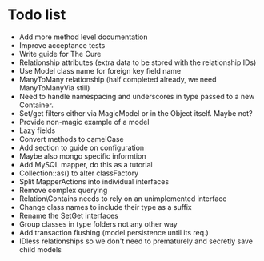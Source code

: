 # Todo list

 - Add more method level documentation
 - Improve acceptance tests
 - Write guide for The Cure
 - Relationship attributes (extra data to be stored with the
   relationship IDs)
 - Use Model class name for foreign key field name
 - ManyToMany relationship (half completed already, we need
   ManyToManyVia still)
 - Need to handle namespacing and underscores in type passed
   to a new Container.
 - Set/get filters either via MagicModel or in the Object
   itself. Maybe not?
 - Provide non-magic example of a model
 - Lazy fields
 - Convert methods to camelCase
 - Add section to guide on configuration
 - Maybe also mongo specific informtion
 - Add MySQL mapper, do this as a tutorial
 - Collection::as() to alter classFactory
 - Split MapperActions into individual interfaces
 - Remove complex querying
 - Relation\Contains needs to rely on an unimplemented interface
 - Change class names to include their type as a suffix
 - Rename the SetGet interfaces
 - Group classes in type folders not any other way
 - Add transaction flushing (model persistence until its req.)
 - IDless relationships so we don't need to prematurely and
   secretly save child models